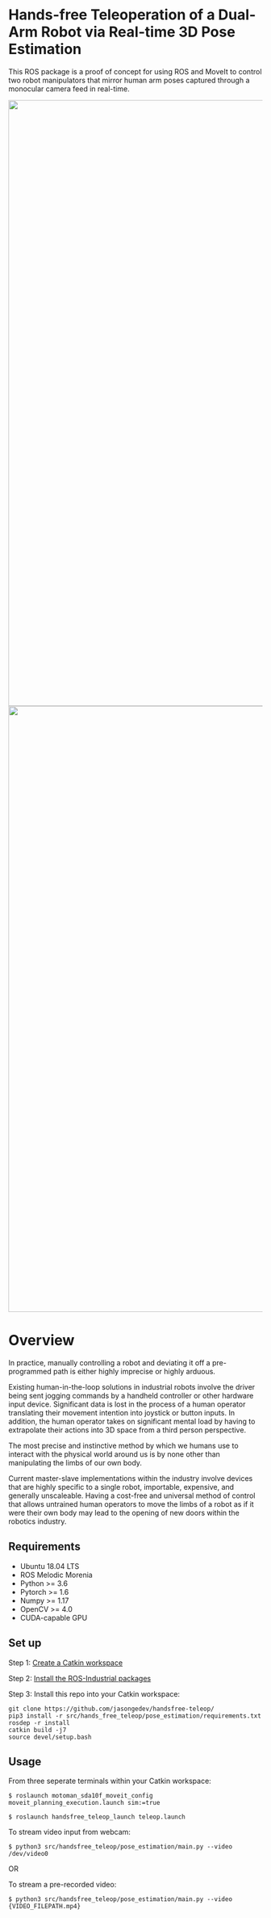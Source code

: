 # Hands-free Teleoperation of a Dual-Arm Robot via Real-time 3D Pose Estimation

This ROS package is a proof of concept for using ROS and MoveIt to control two robot manipulators that mirror human arm poses captured through a monocular camera feed in real-time.

<img src="example_gifs/example1.gif" width=1200px>
<img src="example_gifs/example2.gif" width=1200px>

# Overview

In practice, manually controlling a robot and deviating it off a pre-programmed path is either highly imprecise or highly arduous.

Existing human-in-the-loop solutions in industrial robots involve the driver being sent jogging commands by a handheld controller or other hardware input device. Significant data is lost in the process of a human operator translating their movement intention into joystick or button inputs. In addition, the human operator takes on significant mental load by having to extrapolate their actions into 3D space from a third person perspective.

The most precise and instinctive method by which we humans use to interact with the physical world around us is by none other than manipulating the limbs of our own body. 

Current master-slave implementations within the industry involve devices that are highly specific to a single robot, importable, expensive, and generally unscaleable. Having a cost-free and universal method of control that allows untrained human operators to move the limbs of a robot as if it were their own body may lead to the opening of new doors within the robotics industry.

## Requirements
* Ubuntu 18.04 LTS
* ROS Melodic Morenia
* Python >= 3.6
* Pytorch >= 1.6
* Numpy >= 1.17
* OpenCV >= 4.0
* CUDA-capable GPU

## Set up
Step 1:
[Create a Catkin workspace](http://wiki.ros.org/melodic/Installation/Source#Create_a_catkin_Workspace)

Step 2:
[Install the ROS-Industrial packages](http://wiki.ros.org/Industrial/Install)

Step 3:
Install this repo into your Catkin workspace:
```
git clone https://github.com/jasongedev/handsfree-teleop/
pip3 install -r src/hands_free_teleop/pose_estimation/requirements.txt
rosdep -r install
catkin build -j7
source devel/setup.bash
```

## Usage

From three seperate terminals within your Catkin workspace:
```
$ roslaunch motoman_sda10f_moveit_config moveit_planning_execution.launch sim:=true
```
```
$ roslaunch handsfree_teleop_launch teleop.launch
```
To stream video input from webcam:
```
$ python3 src/handsfree_teleop/pose_estimation/main.py --video /dev/video0
```
OR 

To stream a pre-recorded video:

```
$ python3 src/handsfree_teleop/pose_estimation/main.py --video {VIDEO_FILEPATH.mp4}
```
